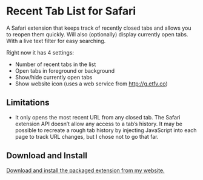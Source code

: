 Recent Tab List for Safari
=====================

A Safari extension that keeps track of recently closed tabs and allows you to reopen them quickly. Will also (optionally) display currently open tabs. With a live text filter for easy searching.

Right now it has 4 settings:
- Number of recent tabs in the list
- Open tabs in foreground or background
- Show/hide currently open tabs
- Show website icon (uses a web service from http://g.etfv.co)

Limitations
-----------

- It only opens the most recent URL from any closed tab. The Safari extension API doesn’t allow any access to a tab’s history. It may be possible to recreate a rough tab history by injecting JavaScript into each page to track URL changes, but I chose not to go that far.


Download and Install
------------

[Download and install the packaged extension from my website.](http://nickvdp.com/tablist/)